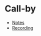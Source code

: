 # Call-by

- [Notes](https://ucsb.box.com/s/1qiu60p595fghftu3gutpgof3kbn72s6)
- [Recording](https://ucsb.box.com/s/2n055j4q3rgpa0ndh5hylgmeoo1biv28)